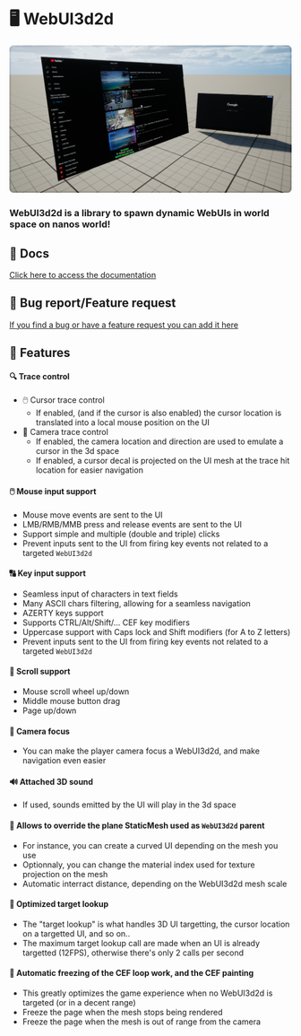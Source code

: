 # 🖥️ WebUI3d2d

![](https://github.com/Timmy-the-nobody/WebUI3d2d/blob/main/.api/media/background.png)

### WebUI3d2d is a library to spawn dynamic WebUIs in world space on nanos world!

## 📘 Docs
[Click here to access the documentation](https://github.com/Timmy-the-nobody/WebUI3d2d/blob/main/.api/docs.md)

## 🐛 Bug report/Feature request
[If you find a bug or have a feature request you can add it here](https://github.com/Timmy-the-nobody/WebUI3d2d/issues/new/choose)

## 📑 Features

#### 🔍 Trace control
  - 🖱️ Cursor trace control  
    - If enabled, (and if the cursor is also enabled) the cursor location is translated into a local mouse position on the UI
  - 🎥 Camera trace control
    - If enabled, the camera location and direction are used to emulate a cursor in the 3d space
    - If enabled, a cursor decal is projected on the UI mesh at the trace hit location for easier navigation

#### 🖱️ Mouse input support
  - Mouse move events are sent to the UI
  - LMB/RMB/MMB press and release events are sent to the UI
  - Support simple and multiple (double and triple) clicks
  - Prevent inputs sent to the UI from firing key events not related to a targeted `WebUI3d2d`

#### 🔠 Key input support
  - Seamless input of characters in text fields
  - Many ASCII chars filtering, allowing for a seamless navigation
  - AZERTY keys support
  - Supports CTRL/Alt/Shift/... CEF key modifiers
  - Uppercase support with Caps lock and Shift modifiers (for A to Z letters)
  - Prevent inputs sent to the UI from firing key events not related to a targeted `WebUI3d2d`

#### 📜 Scroll support
  - Mouse scroll wheel up/down
  - Middle mouse button drag
  - Page up/down

#### 🎥 Camera focus
  - You can make the player camera focus a WebUI3d2d, and make navigation even easier

#### 🔊 Attached 3D sound
  - If used, sounds emitted by the UI will play in the 3d space

#### 🧱 Allows to override the plane StaticMesh used as `WebUI3d2d` parent
  - For instance, you can create a curved UI depending on the mesh you use
  - Optionnaly, you can change the material index used for texture projection on the mesh
  - Automatic interract distance, depending on the WebUI3d2d mesh scale

#### 🚀 Optimized target lookup
  - The "target lookup" is what handles 3D UI targetting, the cursor location on a targetted UI, and so on..
  - The maximum target lookup call are made when an UI is already targetted (12FPS), otherwise there's only 2 calls per second

#### 🧊 Automatic freezing of the CEF loop work, and the CEF painting
  - This greatly optimizes the game experience when no WebUI3d2d is targeted (or in a decent range)
  - Freeze the page when the mesh stops being rendered
  - Freeze the page when the mesh is out of range from the camera
